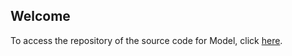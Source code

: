 ## Welcome 

To access the repository of the source code for Model, click [here](https://github.com/2hycaw/Model).
